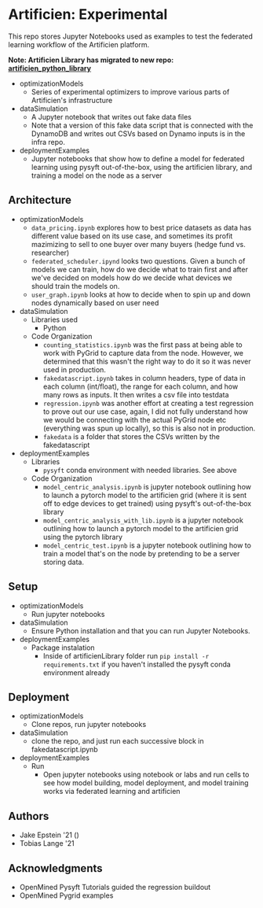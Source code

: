 # Artificien: Experimental

This repo stores Jupyter Notebooks used as examples to test the federated learning workflow of the Artificien platform.

**Note: Artificien Library has migrated to new repo: [artificien_python_library](https://github.com/dartmouth-cs98/artificien_python_library)**
* optimizationModels
    * Series of experimental optimizers to improve various parts of Artificien's infrastructure
* dataSimulation
    * A Jupyter notebook that writes out fake data files
    * Note that a version of this fake data script that is connected with the DynamoDB and writes out CSVs based on Dynamo inputs is in the infra repo. 
* deploymentExamples
   * Jupyter notebooks that show how to define a model for federated learning using pysyft out-of-the-box, using the artificien library, and training a model on the node as a server
## Architecture
* optimizationModels
    * `data_pricing.ipynb` explores how to best price datasets as data has different value based on its use case, and sometimes its profit mazimizing to sell to one buyer over many buyers (hedge fund vs. researcher)
    * `federated_scheduler.ipynd` looks two questions. Given a bunch of models we can train, how do we decide what to train first and after we've decided on models how do we decide what devices we should train the models on.
    * `user_graph.ipynb` looks at how to decide when to spin up and down nodes dynamically based on user need
* dataSimulation
    * Libraries used
        * Python
    * Code Organization
        * `counting_statistics.ipynb` was the first pass at being able to work with PyGrid to capture data from the node. However, we determined that this wasn't the right way to do it so it was never used in production.
        * `fakedatascript.ipynb` takes in column headers, type of data in each column (int/float), the range for each column, and how many rows as inputs. It then writes a csv file into testdata
        * `regression.ipynb` was another effort at creating a test regression to prove out our use case, again, I did not fully understand how we would be connecting with the actual PyGrid node etc (everything was spun up locally), so this is also not in production.
        * `fakedata` is a folder that stores the CSVs written by the fakedatascript
* deploymentExamples
    * Libraries
        * `pysyft` conda environment with needed libraries. See above
    * Code Organization
        * `model_centric_analysis.ipynb` is jupyter notebook outlining how to launch a pytorch model to the artificien grid (where it is sent off to edge devices to get trained) using pysyft's out-of-the-box library
        * `model_centric_analysis_with_lib.ipynb` is a jupyter notebook outlining how to launch a pytorch model to the artificien grid using the pytorch library
        * `model_centric_test.ipynb` is a jupyter notebook outlining how to train a model that's on the node by pretending to be a server storing data.


## Setup
* optimizationModels
    * Run jupyter notebooks
* dataSimulation
    * Ensure Python installation and that you can run Jupyter Notebooks.
* deploymentExamples
    * Package instalation
        * Inside of artificienLibrary folder run `pip install -r requirements.txt` if you haven't installed the pysyft conda environment already
## Deployment
* optimizationModels
    * Clone repos, run jupyter notebooks
* dataSimulation
    * clone the repo, and just run each successive block in fakedatascript.ipynb
* deploymentExamples
    * Run
        * Open jupyter notebooks using notebook or labs and run cells to see how model building, model deployment, and model training works via federated learning and artificien

## Authors

* Jake Epstein '21 ()
* Tobias Lange '21

## Acknowledgments

* OpenMined Pysyft Tutorials guided the regression buildout
* OpenMined Pygrid examples 
